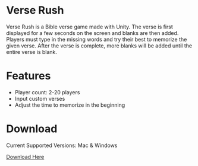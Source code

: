 # Verse Rush

Verse Rush is a Bible verse game made with Unity. The verse is first displayed for a few seconds on the screen and blanks are then added. Players must type in the missing words and try their best to memorize the given verse. After the verse is complete, more blanks will be added until the entire verse is blank.

# Features

* Player count: 2-20 players
* Input custom verses
* Adjust the time to memorize in the beginning

# Download

Current Supported Versions: Mac & Windows

[Download Here](https://drive.google.com/drive/u/1/folders/1QqvtkIsI26m6TRhDs9sqzmGnSZJ8FD6J)
